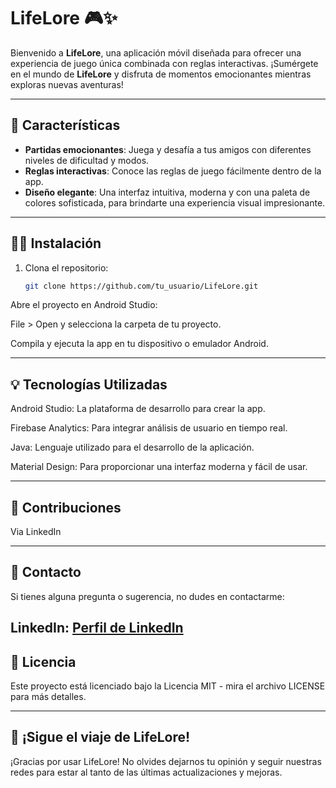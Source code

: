 # LifeLore 🎮✨

Bienvenido a **LifeLore**, una aplicación móvil diseñada para ofrecer una experiencia de juego única combinada con reglas interactivas. ¡Sumérgete en el mundo de **LifeLore** y disfruta de momentos emocionantes mientras exploras nuevas aventuras!

---

## 🚀 **Características**

- **Partidas emocionantes**: Juega y desafía a tus amigos con diferentes niveles de dificultad y modos.
- **Reglas interactivas**: Conoce las reglas de juego fácilmente dentro de la app.
- **Diseño elegante**: Una interfaz intuitiva, moderna y con una paleta de colores sofisticada, para brindarte una experiencia visual impresionante.

---

## 🧑‍💻 **Instalación** 

1. Clona el repositorio:
   ```bash
   git clone https://github.com/tu_usuario/LifeLore.git
Abre el proyecto en Android Studio:

File > Open y selecciona la carpeta de tu proyecto.

Compila y ejecuta la app en tu dispositivo o emulador Android.

---

## 💡 Tecnologías Utilizadas
Android Studio: La plataforma de desarrollo para crear la app.

Firebase Analytics: Para integrar análisis de usuario en tiempo real.

Java: Lenguaje utilizado para el desarrollo de la aplicación.

Material Design: Para proporcionar una interfaz moderna y fácil de usar.

---

## 👥 Contribuciones
Via LinkedIn

---

## 📧 Contacto
Si tienes alguna pregunta o sugerencia, no dudes en contactarme:

LinkedIn: [Perfil de LinkedIn
]([url](https://www.linkedin.com/in/jmleoncarmona/))
---

## 📄 Licencia
Este proyecto está licenciado bajo la Licencia MIT - mira el archivo LICENSE para más detalles.

---

## 💬 ¡Sigue el viaje de LifeLore!
¡Gracias por usar LifeLore! No olvides dejarnos tu opinión y seguir nuestras redes para estar al tanto de las últimas actualizaciones y mejoras.
